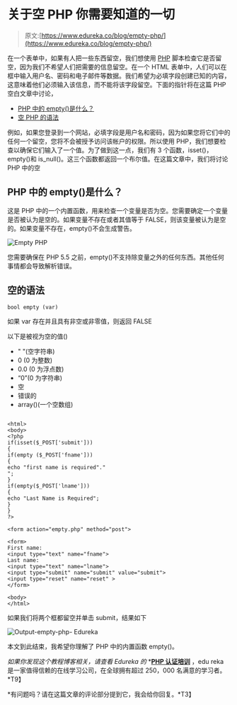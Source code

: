 # 关于空 PHP 你需要知道的一切

> 原文:[https://www.edureka.co/blog/empty-php/](https://www.edureka.co/blog/empty-php/)

在一个表单中，如果有人把一些东西留空，我们想使用 [PHP](https://www.edureka.co/blog/php-tutorial-for-beginners/) 脚本检查它是否留空，因为我们不希望人们把需要的信息留空。在一个 HTML 表单中，人们可以在框中输入用户名、密码和电子邮件等数据。我们希望为必填字段创建已知的内容，这意味着他们必须输入该信息，而不能将该字段留空。下面的指针将在这篇 PHP 空白文章中讨论，

*   [PHP 中的 empty()是什么？](#empty())
*   [空 PHP 的语法](#syntax)

例如，如果您登录到一个网站，必填字段是用户名和密码，因为如果您将它们中的任何一个留空，您将不会被授予访问该帐户的权限。所以使用 PHP，我们想要检查以确保它们输入了一个值。为了做到这一点，我们有 3 个函数，isset()，empty()和 is_null()。这三个函数都返回一个布尔值。在这篇文章中，我们将讨论 PHP 中的空

## **PHP 中的 empty()是什么？**

这是 PHP 中的一个内置函数，用来检查一个变量是否为空。您需要确定一个变量是否被认为是空的。如果变量不存在或者其值等于 FALSE，则该变量被认为是空的。如果变量不存在，empty()不会生成警告。

![Empty PHP](../Images/a7ceac7b81f8a0af2338c72c4ad6835c.png)

您需要确保在 PHP 5.5 之前，empty()不支持除变量之外的任何东西。其他任何事情都会导致解析错误。

## **空的语法**

```
bool empty (var)
```

如果 var 存在并且具有非空或非零值，则返回 FALSE

以下是被视为空的值()

*   " "(空字符串)
*   0 (0 为整数)
*   0.0 (0 为浮点数)
*   “0”(0 为字符串)
*   空
*   错误的
*   array()(一个空数组)

```

<html>
<body>
<?php
if(isset($_POST['submit']))
{
if(empty ($_POST['fname']))
{
echo "first name is required"."
";
}
if(empty($_POST['lname']))
{
echo "Last Name is Required";
}
}
?>

<form action="empty.php" method="post">

<form>
First name:
<input type="text" name="fname">
Last name:
<input type="text" name="lname">
<input type="submit" name="submit" value="submit">
<input type="reset" name="reset" >
</form>

<body>
</html>

```

如果我们将两个框都留空并单击 submit，结果如下

![Output-empty-php- Edureka](../Images/3c9211454733a223f84bd8bce17c3561.png)

本文到此结束，我希望你理解了 PHP 中的内置函数 empty()。

*如果你发现这个教程博客相关，请查看 Edureka 的* *[**PHP 认证培训**](https://www.edureka.co/php-mysql-self-paced) ，edu reka 是一家值得信赖的在线学习公司，在全球拥有超过 250，000 名满意的学习者。*T9】

*有问题吗？请在这篇文章的评论部分提到它，我会给你回复。*T3】